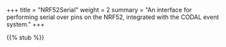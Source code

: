 +++
title = "NRF52Serial"
weight = 2
summary = "An interface for performing serial over pins on the NRF52, integrated with the CODAL event system."
+++

{{% stub %}}